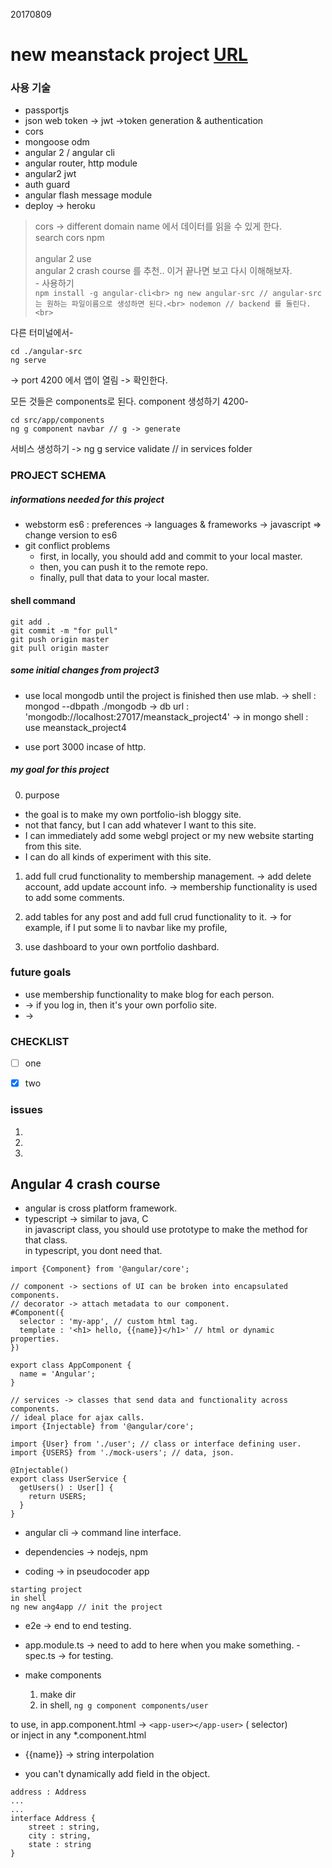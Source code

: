 
20170809

new meanstack project
[URL](pseudocoder.rocks)
=============================

### 사용 기술

- passportjs<br>
- json web token -> jwt ->token generation & authentication<br>
- cors<br>
- mongoose odm<br>
- angular 2 / angular cli<br>
- angular router, http module<br>
- angular2 jwt<br>
- auth guard<br>
- angular flash message module<br>
- deploy -> heroku<br>

> cors -> different domain name 에서 데이터를 읽을 수 있게 한다.<br>
  search cors npm<br><br>
> angular 2 use<br>
  angular 2 crash course 를 추천.. 이거 끝나면 보고 다시 이해해보자.<br>
    - 사용하기<br>
    ```
    npm install -g angular-cli<br>
    ng new angular-src // angular-src 는 원하는 파일이름으로 생성하면 된다.<br>
    nodemon // backend 를 돌린다.<br>
    ```

다른 터미널에서-

```
cd ./angular-src
ng serve
```
-> port 4200 에서 앱이 열림 -> 확인한다.

모든 것들은 components로 된다.
component 생성하기
4200-
```
cd src/app/components
ng g component navbar // g -> generate
```

서비스 생성하기 -> ng g service validate // in services folder

### PROJECT SCHEMA

##### informations needed for this project
- webstorm es6 : preferences -> languages & frameworks -> javascript => change version to es6
- git conflict problems
  - first, in locally, you should add and commit to your local master.
  - then, you can push it to the remote repo.
  - finally, pull that data to your local master.

#### shell command
```
git add .
git commit -m "for pull"
git push origin master
git pull origin master
```

##### some initial changes from project3
- use local mongodb until the project is finished then use mlab.
-> shell : mongod --dbpath ./mongodb
-> db url : 'mongodb://localhost:27017/meanstack_project4'
-> in mongo shell : use meanstack_project4

- use port 3000 incase of http.

##### my goal for this project

0. purpose
  - the goal is to make my own portfolio-ish bloggy site.
  - not that fancy, but I can add whatever I want to this site.
  - I can immediately add some webgl project or my new website starting from this site.
  - I can do all kinds of experiment with this site.

1. add full crud functionality to membership management.
-> add delete account, add update account info.
-> membership functionality is used to add some comments.

2. add tables for any post and add full crud functionality to it.
-> for example, if I put some li to navbar like my profile,

3. use dashboard to your own portfolio dashbard.



### future goals
- use membership functionality to make blog for each person.
- -> if you log in, then it's your own porfolio site.
- -> 

### CHECKLIST

- [ ] one
- [X] two



### issues
  1.
  2. 
  3.

## Angular 4 crash course
  - angular is cross platform framework.
  - typescript -> similar to java, C<br>
    in javascript class, you should use prototype to make the method for that class.<br>
    in typescript, you dont need that.
    
```
import {Component} from '@angular/core';

// component -> sections of UI can be broken into encapsulated components.
// decorator -> attach metadata to our component.
#Component({
  selector : 'my-app', // custom html tag.
  template : '<h1> hello, {{name}}</h1>' // html or dynamic properties.
})

export class AppComponent {
  name = 'Angular';
}

// services -> classes that send data and functionality across components.
// ideal place for ajax calls.
import {Injectable} from '@angular/core';

import {User} from './user'; // class or interface defining user.
import {USERS} from './mock-users'; // data, json.

@Injectable()
export class UserService {
  getUsers() : User[] {
    return USERS;
  }
}
```

- angular cli -> command line interface.
- dependencies -> nodejs, npm

- coding -> in pseudocoder app
```
starting project
in shell
ng new ang4app // init the project
```

- e2e -> end to end testing.
- app.module.ts -> need to add to here when you make something.
-spec.ts -> for testing.

- make components
  1. make dir
  2. in shell, `ng g component components/user`

to use, in app.component.html -> `<app-user></app-user>` ( selector)<br>
or inject in any \*.component.html

- {{name}} -> string interpolation

- you can't dynamically add field in the object.

```
address : Address
...
...
interface Address {
    street : string,
    city : string,
    state : string
}

```










